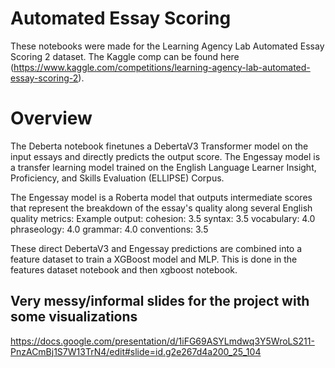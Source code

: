 # Automated Essay Scoring 

These notebooks were made for the Learning Agency Lab Automated Essay Scoring 2 dataset. The Kaggle comp can be found here (https://www.kaggle.com/competitions/learning-agency-lab-automated-essay-scoring-2).

# Overview

The Deberta notebook finetunes a DebertaV3 Transformer model on the input essays and directly predicts the output score. 
The Engessay model is a transfer learning model trained on the English Language Learner Insight, Proficiency, and Skills Evaluation (ELLIPSE) Corpus.

The Engessay model is a Roberta model that outputs intermediate scores that represent the breakdown of the essay's quality along several English quality metrics:
Example output:
cohesion: 3.5
syntax: 3.5
vocabulary: 4.0
phraseology: 4.0
grammar: 4.0
conventions: 3.5

These direct DebertaV3 and Engessay predictions are combined into a feature dataset to train a XGBoost model and MLP.
This is done in the features dataset notebook and then xgboost notebook.

## Very messy/informal slides for the project with some visualizations
https://docs.google.com/presentation/d/1iFG69ASYLmdwq3Y5WroLS211-PnzACmBj1S7W13TrN4/edit#slide=id.g2e267d4a200_25_104
